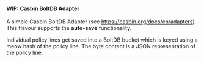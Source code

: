 #### WIP: Casbin BoltDB Adapter
A simple Casbin BoltDB Adapter (see https://casbin.org/docs/en/adapters).
This flavour supports the **auto-save** functionality.

Individual policy lines get saved into a BoltDB bucket which is keyed using a meow hash of the policy line.
The byte content is a JSON representation of the policy line.
